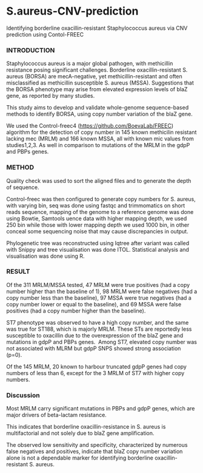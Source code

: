 # S.aureus-CNV-prediction
Identifying borderline oxacillin-resistant Staphylococcus aureus via CNV prediction using Contol-FREEC

### INTRODUCTION
Staphylococcus aureus is a major global pathogen, with methicillin resistance posing significant challenges. Borderline oxacillin-resistant S. aureus (BORSA) are mecA-negative, yet methicillin-resistant and often misclassified as methicillin susceptible S. aureus (MSSA). Suggestions that the BORSA phenotype may arise from elevated expression levels of blaZ gene, as reported by many studies.

This study aims to develop and validate whole-genome sequence-based methods to identify BORSA, using copy number variation of the blaZ gene.

We used the Control-freec4 (https://github.com/BoevaLab/FREEC) algorithm for the detection of copy number in 145 known methicilin resistant lacking mec (MRLM) and 166 known MSSA, all with known mic values from studies1,2,3. As well in comparison to mutations of the MRLM in the gdpP and PBPs genes.

### METHOD
Quality check was used to sort the aligned files and to generate the depth of sequence. 

Control-freec was then configured to generate copy numbers for S. aureus, with varying bin, seq was done using fastqc and trimmomatics on short reads sequence, mapping of the genome to a reference genome was done using Bowtie, Samtools uence data with higher mapping depth, we used 250 bin while those with lower mapping depth we used 1000 bin, in other conceal some sequencing noise that may cause discrepancies in output.

 Phylogenetic tree was reconstructed using Iqtree after variant was called with Snippy and tree visualisation was done ITOL. Statistical analysis and visualisation was done using  R.

### RESULT
Of the 311 MRLM/MSSA tested, 47 MRLM were true positives (had a copy number higher than the baseline of 1), 98 MRLM were false negatives (had a copy number less than the baseline), 97 MSSA were true negatives (had a copy number lower or equal to the baseline), and 69 MSSA were false positives (had a copy number higher than the baseline).

ST7 phenotype was observed to have a high copy number, and the same was true for ST188, which is majorly MRLM. These STs are reportedly less susceptible to oxacillin due to the overexpression of the blaZ gene and mutations in gdpP and PBPs genes.  Among ST7, elevated copy number was not associated with MLRM but gdpP SNPS showed strong association (p=0).

Of the 145 MRLM, 20 known to harbour truncated gdpP genes had copy numbers of less than 6, except for the 3 MRLM of ST7 with higher copy numbers.

### Discussion
Most MRLM carry significant mutations in PBPs and gdpP genes, which are major drivers of beta-lactam resistance. 

This indicates that borderline oxacillin-resistance in S. aureus is multifactorial and not solely due to blaZ gene amplification. 

The observed low sensitivity and specificity, characterized by numerous false negatives and positives, indicate that blaZ copy number variation alone is not a dependable marker for identifying borderline oxacillin-resistant S. aureus.

